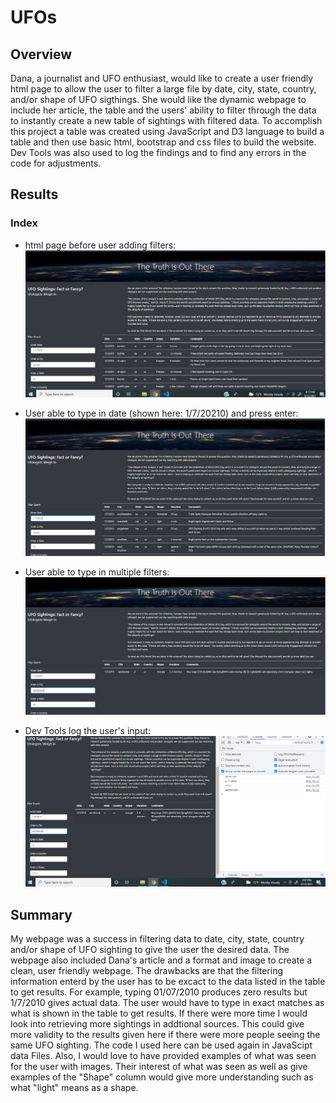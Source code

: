 # UFOs

## Overview
Dana, a journalist and UFO enthusiast, would like to create a user friendly html page to allow the user to filter a large file by 
date, city, state, country, and/or shape of UFO sigthings. She would like the dynamic webpage to include her article, the table and the users' ability to filter through 
the data to instantly create a new table of sightings with filtered data. To accomplish this project a table was created using JavaScript and D3 language to build a 
table and then use basic html, bootstrap and css files to build the website. Dev Tools was also used to log the findings and to find any errors in the code for adjustments.

## Results
### Index
- html page before user adding filters:
![initial_webpage.png](https://github.com/LauraHaq/UFOs/blob/main/static/images/inital_webpage.png)


- User able to type in date (shown here: 1/7/20210) and press enter:
![data_filterd](https://github.com/LauraHaq/UFOs/blob/main/static/images/filterby_Date.png)

- User able to type in multiple filters:
![multiple_filtered](https://github.com/LauraHaq/UFOs/blob/main/static/images/filterby_mutiple.png)


- Dev Tools log the user's input:
![filters_consolelogged](https://github.com/LauraHaq/UFOs/blob/main/static/images/consolelog_devtools.png)


## Summary
My webpage was a success in filtering data to date, city, state, country and/or shape of UFO sighting to give the user the desired data. The webpage also included Dana's 
article and a format and image to create a clean, user friendly webpage. The drawbacks are that the filtering information enterd by the user has to be excact to the data
listed in the table to get results. For example, typing 01/07/2010 produces zero results but 1/7/2010 gives actual data. The user would have to type in exact matches 
as what is shown in the table to get results. If there were more time I would look into retrieving more sightings in addtional sources. This could give more validity to the 
results given here if there were more people seeing the same UFO sighting. The code I used here can be used again in JavaScipt data Files. Also, I would love to 
have provided examples of what was seen for the user with images. Their interest of what was seen as well as give examples of the "Shape" column would give more 
understanding such as what "light" means as a shape. 
